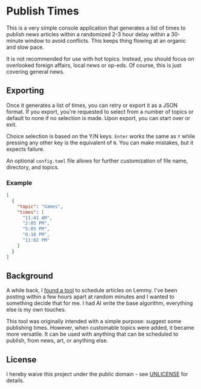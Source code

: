 # Publish Times

This is a very simple console application that generates a list of times to publish news articles within a randomized 2-3 hour delay within a 30-minute window to avoid conflicts. This keeps thing flowing at an organic and slow pace.

It is not recommended for use with hot topics. Instead, you should focus on overlooked foreign affairs, local news or op-eds. Of course, this is just covering general news.

## Exporting

Once it generates a list of times, you can retry or export it as a JSON format. If you export, you're requested to select from a number of topics or default to none if no selection is made. Upon export, you can start over or exit.

Choice selection is based on the Y/N keys. ``Enter`` works the same as ``Y`` while pressing any other key is the equivalent of ``N``. You can make mistakes, but it expects failure.

An optional ``config.toml`` file allows for further customization of file name, directory, and topics.

### Example

```json
[
  {
    "topic": "Games",
    "times": [
      "11:41 AM",
      "2:05 PM",
      "5:05 PM",
      "8:18 PM",
      "11:02 PM"
    ]
  }
]
```

## Background

A while back, I [found a tool](https://schedule.lemmings.world) to schedule articles on Lemmy. I've been posting within a few hours apart at random minutes and I wanted to something decide that for me. I had AI write the base algorithm, everything else is my own touches.

This tool was originally intended with a simple purpose: suggest some publishing times. However, when customable topics were added, it became more versatile. It can be used with anything that can be scheduled to publish, from news, art, or anything else.

## License

I hereby waive this project under the public domain - see [UNLICENSE](UNLICENSE) for details.
